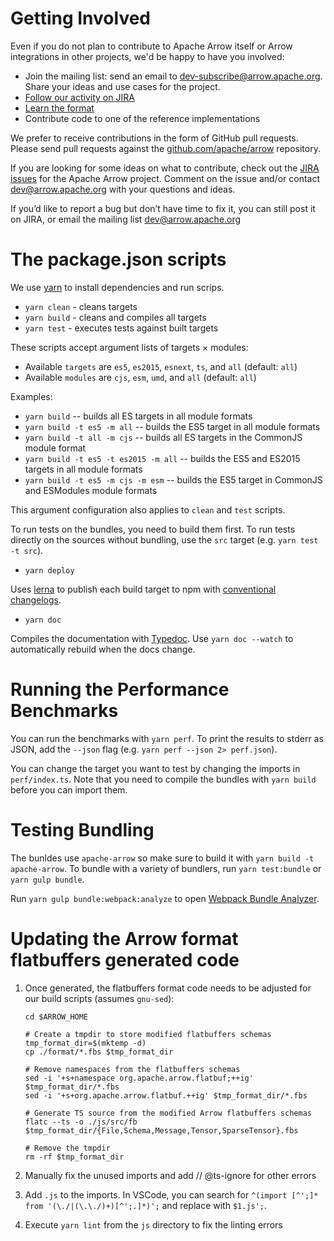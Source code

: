 <!---
  Licensed to the Apache Software Foundation (ASF) under one
  or more contributor license agreements.  See the NOTICE file
  distributed with this work for additional information
  regarding copyright ownership.  The ASF licenses this file
  to you under the Apache License, Version 2.0 (the
  "License"); you may not use this file except in compliance
  with the License.  You may obtain a copy of the License at

    http://www.apache.org/licenses/LICENSE-2.0

  Unless required by applicable law or agreed to in writing,
  software distributed under the License is distributed on an
  "AS IS" BASIS, WITHOUT WARRANTIES OR CONDITIONS OF ANY
  KIND, either express or implied.  See the License for the
  specific language governing permissions and limitations
  under the License.
-->

# Getting Involved

Even if you do not plan to contribute to Apache Arrow itself or Arrow
integrations in other projects, we'd be happy to have you involved:

* Join the mailing list: send an email to [dev-subscribe@arrow.apache.org][1].
  Share your ideas and use cases for the project.
* [Follow our activity on JIRA][3]
* [Learn the format][2]
* Contribute code to one of the reference implementations

We prefer to receive contributions in the form of GitHub pull requests.
Please send pull requests against the [github.com/apache/arrow][4] repository.

If you are looking for some ideas on what to contribute, check out the [JIRA
issues][3] for the Apache Arrow project. Comment on the issue and/or contact
[dev@arrow.apache.org](http://mail-archives.apache.org/mod_mbox/arrow-dev/)
with your questions and ideas.

If you’d like to report a bug but don’t have time to fix it, you can still post
it on JIRA, or email the mailing list
[dev@arrow.apache.org](http://mail-archives.apache.org/mod_mbox/arrow-dev/)

# The package.json scripts

We use [yarn](https://yarnpkg.com/) to install dependencies and run scrips.

* `yarn clean` - cleans targets
* `yarn build` - cleans and compiles all targets
* `yarn test` - executes tests against built targets

These scripts accept argument lists of targets × modules:

* Available `targets` are `es5`, `es2015`, `esnext`, `ts`, and `all` (default: `all`)
* Available `modules` are `cjs`, `esm`, `umd`, and `all` (default: `all`)

Examples:

* `yarn build` -- builds all ES targets in all module formats
* `yarn build -t es5 -m all` -- builds the ES5 target in all module formats
* `yarn build -t all -m cjs` -- builds all ES targets in the CommonJS module format
* `yarn build -t es5 -t es2015 -m all` -- builds the ES5 and ES2015 targets in all module formats
* `yarn build -t es5 -m cjs -m esm` -- builds the ES5 target in CommonJS and ESModules module formats

This argument configuration also applies to `clean` and `test` scripts.

To run tests on the bundles, you need to build them first.
To run tests directly on the sources without bundling, use the `src` target (e.g. `yarn test -t src`).

* `yarn deploy`

Uses [lerna](https://github.com/lerna/lerna) to publish each build target to npm with [conventional](https://conventionalcommits.org/) [changelogs](https://github.com/conventional-changelog/conventional-changelog/tree/master/packages/conventional-changelog-cli).

* `yarn doc`

Compiles the documentation with [Typedoc](https://typedoc.org/). Use `yarn doc --watch` to automatically rebuild when the docs change.

# Running the Performance Benchmarks

You can run the benchmarks with `yarn perf`. To print the results to stderr as JSON, add the `--json` flag (e.g. `yarn perf --json 2> perf.json`).

You can change the target you want to test by changing the imports in `perf/index.ts`. Note that you need to compile the bundles with `yarn build` before you can import them.

# Testing Bundling

The bunldes use `apache-arrow` so make sure to build it with `yarn build -t apache-arrow`. To bundle with a variety of bundlers, run `yarn test:bundle` or `yarn gulp bundle`.

Run `yarn gulp bundle:webpack:analyze` to open [Webpack Bundle Analyzer](https://github.com/webpack-contrib/webpack-bundle-analyzer).

# Updating the Arrow format flatbuffers generated code

1. Once generated, the flatbuffers format code needs to be adjusted for our build scripts (assumes `gnu-sed`):

    ```shell
    cd $ARROW_HOME

    # Create a tmpdir to store modified flatbuffers schemas
    tmp_format_dir=$(mktemp -d)
    cp ./format/*.fbs $tmp_format_dir

    # Remove namespaces from the flatbuffers schemas
    sed -i '+s+namespace org.apache.arrow.flatbuf;++ig' $tmp_format_dir/*.fbs
    sed -i '+s+org.apache.arrow.flatbuf.++ig' $tmp_format_dir/*.fbs

    # Generate TS source from the modified Arrow flatbuffers schemas
    flatc --ts -o ./js/src/fb $tmp_format_dir/{File,Schema,Message,Tensor,SparseTensor}.fbs

    # Remove the tmpdir
    rm -rf $tmp_format_dir
    ```

2. Manually fix the unused imports and add // @ts-ignore for other errors

3. Add `.js` to the imports. In VSCode, you can search for `^(import [^';]* from '(\./|(\.\./)+)[^';.]*)';` and replace with `$1.js';`.

4. Execute `yarn lint` from the `js` directory to fix the linting errors

[1]: mailto:dev-subscribe@arrow.apache.org
[2]: https://github.com/apache/arrow/tree/master/format
[3]: https://issues.apache.org/jira/browse/ARROW
[4]: https://github.com/apache/arrow
